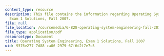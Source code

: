 ```yaml
---
content_type: resource
description: This file contains the information regarding Operating System Engineering,
  Exam 1 Solutions, Fall 2007.
file: null
file_location: /coursemedia/6-828-operating-system-engineering-fall-2012/9576e2777d88ca06297967f6d2f7e7c5_MIT6_828F12_q07_1_sol.pdf
file_type: application/pdf
resourcetype: Document
title: Operating System Engineering, Exam 1 Solutions, Fall 2007
uid: 9576e277-7d88-ca06-2979-67f6d2f7e7c5
---
```

